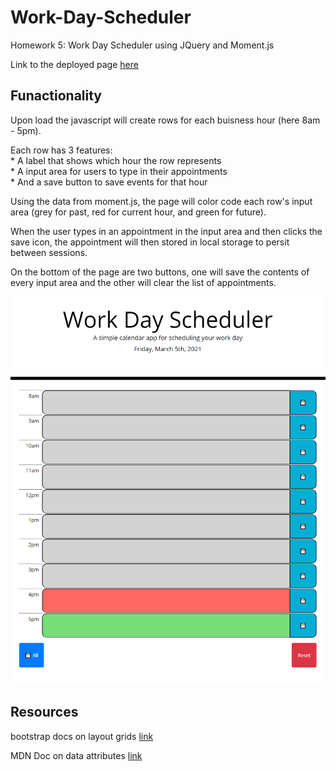 # Work-Day-Scheduler
Homework 5: Work Day Scheduler using JQuery and Moment.js

Link to the deployed page [here](https://matthewronaldjohnson.github.io/Work-Day-Scheduler/)

## Funactionality

Upon load the javascript will create rows for each buisness hour (here 8am - 5pm).

Each row has 3 features: <br>
    * A label that shows which hour the row represents <br>
    * A input area for users to type in their appointments <br>
    * And a save button to save events for that hour <br>

Using the data from moment.js, the page will color code each row's input area (grey for past, red for current hour, and green for future).

When the user types in an appointment in the input area and then clicks the save icon, the appointment will then stored in local storage to persit between sessions. 

On the bottom of the page are two buttons, one will save the contents of every input area and the other will clear the list of appointments. 

![page-display](./assets/img/page.PNG)

## Resources 

bootstrap docs on layout grids [link](https://getbootstrap.com/docs/4.5/layout/grid/)

MDN Doc on data attributes [link](https://developer.mozilla.org/en-US/docs/Learn/HTML/Howto/Use_data_attributes)
